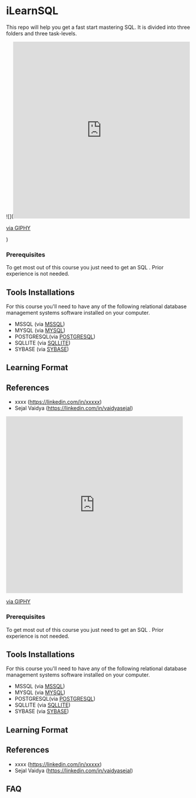 # iLearnSQL
This repo will help you get a fast start mastering SQL. It is divided into three folders and three task-levels.

![](<iframe src="https://giphy.com/embed/aSIj2GKHzEImoOVJiQ" width="480" height="480" frameBorder="0" class="giphy-embed" allowFullScreen></iframe><p><a href="https://giphy.com/gifs/cartesi-cartesiproject-blockchain-os-aSIj2GKHzEImoOVJiQ">via GIPHY</a></p>)

### Prerequisites
To get most out of this course you just need to get an SQL . Prior experience is not needed.

## Tools Installations
For this course you'll need to have any of the following relational database management systems software installed on your computer.

* MSSQL (via [MSSQL](https://www.anaconda.com/products/individual))
* MYSQL (via [MYSQL](https://www.anaconda.com/products/individual))
* POSTGRESQL(via [POSTGRESQL](https://www.anaconda.com/products/individual))
* SQLLITE (via [SQLLITE](https://www.anaconda.com/products/individual))
* SYBASE (via [SYBASE](https://www.anaconda.com/products/individual))

## Learning Format

## References
- xxxx (https://linkedin.com/in/xxxxx)
- Sejal Vaidya (https://linkedin.com/in/vaidyasejal)

<iframe src="https://giphy.com/embed/aSIj2GKHzEImoOVJiQ" width="480" height="480" frameBorder="0" class="giphy-embed" allowFullScreen></iframe><p><a href="https://giphy.com/gifs/cartesi-cartesiproject-blockchain-os-aSIj2GKHzEImoOVJiQ">via GIPHY</a></p>

### Prerequisites
To get most out of this course you just need to get an SQL . Prior experience is not needed.

## Tools Installations
For this course you'll need to have any of the following relational database management systems software installed on your computer.

* MSSQL (via [MSSQL](https://www.anaconda.com/products/individual))
* MYSQL (via [MYSQL](https://www.anaconda.com/products/individual))
* POSTGRESQL(via [POSTGRESQL](https://www.anaconda.com/products/individual))
* SQLLITE (via [SQLLITE](https://www.anaconda.com/products/individual))
* SYBASE (via [SYBASE](https://www.anaconda.com/products/individual))

## Learning Format

## References
- xxxx (https://linkedin.com/in/xxxxx)
- Sejal Vaidya (https://linkedin.com/in/vaidyasejal)

## FAQ
